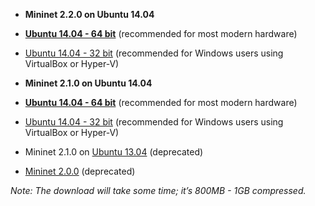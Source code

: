 * **Mininet 2.2.0 on Ubuntu 14.04**

 * **[Ubuntu 14.04 - 64 bit](http://onlab.vicci.org/mininet-vm/tbd)** (recommended for most modern hardware)
 * [Ubuntu 14.04 - 32 bit](http://onlab.vicci.org/mininet-vm/mininet-2.2.0rc1-141205-ubuntu-14.04-server-i386.zip) (recommended for Windows users using VirtualBox or Hyper-V)

* **Mininet 2.1.0 on Ubuntu 14.04**

 * **[Ubuntu 14.04 - 64 bit](http://onlab.vicci.org/mininet-vm/mininet-2.1.0p2-140718-ubuntu-14.04-server-amd64-ovf.zip)** (recommended for most modern hardware)
 * [Ubuntu 14.04 - 32 bit](http://onlab.vicci.org/mininet-vm/mininet-2.1.0p2-140718-ubuntu-14.04-server-i386-ovf.zip) (recommended for Windows users using VirtualBox or Hyper-V)

* Mininet 2.1.0 on [Ubuntu 13.04](https://bitbucket.org/mininet/mininet-vm-images/downloads) (deprecated)

* [Mininet 2.0.0](https://github.com/mininet/mininet/downloads/) (deprecated)

_Note: The download will take some time; it’s 800MB - 1GB compressed._